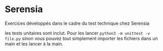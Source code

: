 # Serensia

Exercices développés dans le cadre du test technique chez Serensia

les tests unitaires sont inclut. 
Pour les lancer `python3 -m unittest -v file.py`
sinon vous pouvez tout simplement importer les fichiers dans un main et les lancer à la main.

